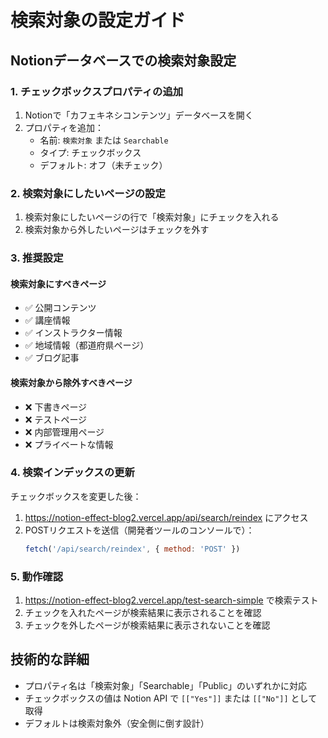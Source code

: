 # 検索対象の設定ガイド

## Notionデータベースでの検索対象設定

### 1. チェックボックスプロパティの追加

1. Notionで「カフェキネシコンテンツ」データベースを開く
2. プロパティを追加：
   - 名前: `検索対象` または `Searchable`
   - タイプ: チェックボックス
   - デフォルト: オフ（未チェック）

### 2. 検索対象にしたいページの設定

1. 検索対象にしたいページの行で「検索対象」にチェックを入れる
2. 検索対象から外したいページはチェックを外す

### 3. 推奨設定

#### 検索対象にすべきページ
- ✅ 公開コンテンツ
- ✅ 講座情報
- ✅ インストラクター情報
- ✅ 地域情報（都道府県ページ）
- ✅ ブログ記事

#### 検索対象から除外すべきページ
- ❌ 下書きページ
- ❌ テストページ
- ❌ 内部管理用ページ
- ❌ プライベートな情報

### 4. 検索インデックスの更新

チェックボックスを変更した後：

1. https://notion-effect-blog2.vercel.app/api/search/reindex にアクセス
2. POSTリクエストを送信（開発者ツールのコンソールで）：
   ```javascript
   fetch('/api/search/reindex', { method: 'POST' })
   ```

### 5. 動作確認

1. https://notion-effect-blog2.vercel.app/test-search-simple で検索テスト
2. チェックを入れたページが検索結果に表示されることを確認
3. チェックを外したページが検索結果に表示されないことを確認

## 技術的な詳細

- プロパティ名は「検索対象」「Searchable」「Public」のいずれかに対応
- チェックボックスの値は Notion API で `[["Yes"]]` または `[["No"]]` として取得
- デフォルトは検索対象外（安全側に倒す設計）